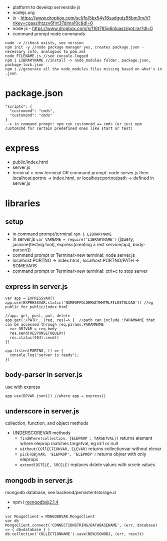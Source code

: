 * platform to develop serverside js
* nodejs.org
* js - https://www.dropbox.com/scl/fo/5bx54y16sadgqtz95bm3m/h?rlkey=cgaazihtzzv6firt37djma10c&dl=0
* node js - https://www.dropbox.com/s/116t795g6nluasz/ppt.rar?dl=0
* command prompt node commands
```
node -v //check exists, see version
npm init -y //node package manager yes, creates package.json - necessary info, analogous to pom.xml
node FILENAME.js //see console.logged
npm i LIBRARYNAME //install -> node_modules folder, package.json, package-lock.json
npm i //generate all the node_modules files missing based on what's in .json
```
# package.json
```
"scripts": {
  "customcmd": "cmds",
  "customcmd": "cmds"
}
--> in command prompt: npm run customcmd == cmds (or just npm customcmd for certain predefined ones like start or test)
```
# express
* public/index.html
* server.js
* terminal > new terminal OR command prompt: node server.js then localhost:portno -> index.html, or localhost:portno/path -> defined in server.js
# libraries
## setup
* in command prompt/terminal `npm i LIBRARYNAME`
* in server.js `var VARNAME = require('LIBRARYNAME')`
(jquery, jasmine(testing tool), express(creating a rest service/api), body-parser()) 
* command prompt or Terminal>new terminal: node server.js
* localhost:PORTNO -> index.html ; localhost:PORTNO/PATH -> SOMEVARS
* command prompt or Terminal>new terminal: ctrl+c to stop server
## express in server.js
```
var app = EXPRESSVAR()
app.use(EXPRESSVAR.static('NAMEOFFOLDERWITHHTMLFILESTOLOAD')) //eg public for public/index.html

//app. get, post, put, delete
app.get('/PATH', (req, res)=> {  //path can include :PARAMNAME that can be accessed through req.params.PARAMNAME
  var OBJVAR = req.body
  res.send(RESPONSETOQUERY)
  res.status(404).send()
})

app.listen(PORTNO, () => {
  console.log("server is ready");
})
```
## body-parser in server.js
use with express
```
app.use(BPVAR.json()) //where app = express()
```
## underscore in server.js
collection, function, and object methods
* UNDERSCOREVAR methods
  * `findWhere(collection, {ELEPROP : TARGETVAL})` returns element where eleprop matches targetval, eg id:1 or null
  * `without(COllECTIONVAR, ELEVAR)` returns collectionvar without elevar
  * `pick(OBjVAR, 'ELEPROP', 'ELEPROP')` returns objvar with only eleprops
  * `extend(DSTELE, SRCELE)` replaces dstele values with srcele values
## mongodb in server.js
mongodb database, see backend/persistentstorage.d
* npm i mongodb@2.1.4
* 
```
var MongoClient = MONGODBVAR.MongoClient
var db
MongoClient.connect('CONNECTIONSTRING/DATABASENAME', (err, database) => { db=database } )
db.collection('COLLECTIONNAME').save(NEWJSONOBJ, (err, result)
```
